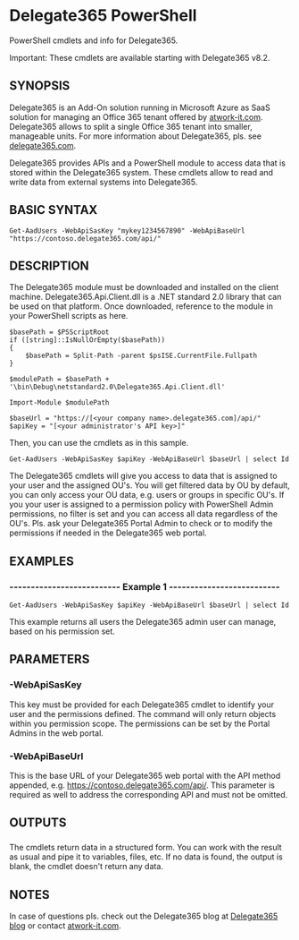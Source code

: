 # Delegate365 PowerShell
PowerShell cmdlets and info for Delegate365.

Important: These cmdlets are available starting with Delegate365 v8.2.

## SYNOPSIS
Delegate365 is an Add-On solution running in Microsoft Azure as SaaS solution for managing an Office 365 tenant offered by [atwork-it.com](https://www.atwork-it.com/). Delegate365 allows to split a single Office 365 tenant into smaller, manageable units. For more information about Delegate365, pls. see [delegate365.com](https://www.delegate365.com/).

Delegate365 provides APIs and a PowerShell module to access data that is stored within the Delegate365 system.
These cmdlets allow to read and write data from external systems into Delegate365.

## BASIC SYNTAX

```
Get-AadUsers -WebApiSasKey "mykey1234567890" -WebApiBaseUrl "https://contoso.delegate365.com/api/"
```

## DESCRIPTION
The Delegate365 module must be downloaded and installed on the client machine. Delegate365.Api.Client.dll is a .NET standard 2.0 library that can be used on that platform. Once downloaded, reference to the module in your PowerShell scripts as here.

```
$basePath = $PSScriptRoot
if ([string]::IsNullOrEmpty($basePath))
{
    $basePath = Split-Path -parent $psISE.CurrentFile.Fullpath
}

$modulePath = $basePath + '\bin\Debug\netstandard2.0\Delegate365.Api.Client.dll'

Import-Module $modulePath

$baseUrl = "https://[<your company name>.delegate365.com]/api/"
$apiKey = "[<your administrator's API key>]"
```

Then, you can use the cmdlets as in this sample.

```
Get-AadUsers -WebApiSasKey $apiKey -WebApiBaseUrl $baseUrl | select Id
```

The Delegate365 cmdlets will give you access to data that is assigned to your user and the assigned OU's. You will get filtered data by OU by default, you can only access your OU data, e.g. users or groups in specific OU's.
If you your user is assigned to a permission policy with PowerShell Admin permissions, no filter is set and you can access all data regardless of the OU's. Pls. ask your Delegate365 Portal Admin to check or to modify the permissions if needed in the Delegate365 web portal.

## EXAMPLES

### -------------------------- Example 1 --------------------------
```
Get-AadUsers -WebApiSasKey $apiKey -WebApiBaseUrl $baseUrl | select Id
```

This example returns all users the Delegate365 admin user can manage, based on his permission set.

## PARAMETERS

### -WebApiSasKey
This key must be provided for each Delegate365 cmdlet to identify your user and the permissions defined. The command will only return objects within you permission scope. The permissions can be set by the Portal Admins in the web portal.

### -WebApiBaseUrl
This is the base URL of your Delegate365 web portal with the API method appended, e.g. https://contoso.delegate365.com/api/. This parameter is required as well to address the corresponding API and must not be omitted.

## OUTPUTS

###  
The cmdlets return data in a structured form. You can work with the result as usual and pipe it to variables, files, etc. If no data is found, the output is blank, the cmdlet doesn't return any data.

## NOTES
In case of questions pls. check out the Delegate365 blog at [Delegate365 blog](http://blog.atwork.at/category/Delegate365) or contact [atwork-it.com](https://www.atwork-it.com/).

